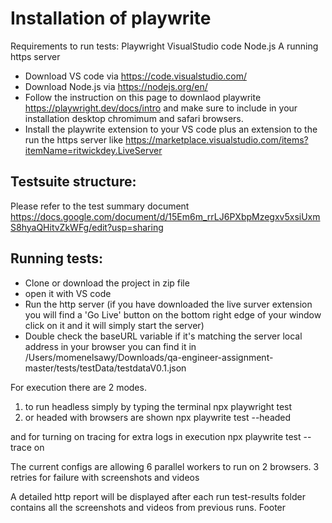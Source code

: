 # Installation of playwrite
Requirements to run tests: 
Playwright
VisualStudio code
Node.js
A running https server

- Download VS code via https://code.visualstudio.com/
- Download Node.js via https://nodejs.org/en/
- Follow the instruction on this page to downlaod playwrite https://playwright.dev/docs/intro and make sure to include in your installation desktop chromimum and safari browsers. 
- Install the playwrite extension to your VS code plus an extension to the run the https server like https://marketplace.visualstudio.com/items?itemName=ritwickdey.LiveServer 

## Testsuite structure: 
Please refer to the test summary document https://docs.google.com/document/d/15Em6m_rrLJ6PXbpMzegxv5xsiUxmS8hyaQHitvZkWFg/edit?usp=sharing 

## Running tests:
- Clone or download the project in zip file
- open it with VS code
- Run the http server (if you have downloaded the live surver extension you will find a 'Go Live' button on the bottom right edge of your window click on it and it will simply start the server)
- Double check the baseURL variable if it's matching the server local address in your browser you can find it in /Users/momenelsawy/Downloads/qa-engineer-assignment-master/tests/testData/testdataV0.1.json 

For execution there are 2 modes. 
1) to run headless simply by typing the terminal 
npx playwright test
2) or headed with browsers are shown 
npx playwrite test --headed

and for turning on tracing for extra logs in execution 
npx playwrite test --trace on

The current configs are allowing 6 parallel workers to run on 2 browsers. 3 retries for failure with screenshots and videos

A detailed http report will be displayed after each run
test-results folder contains all the screenshots and videos from previous runs.
Footer
